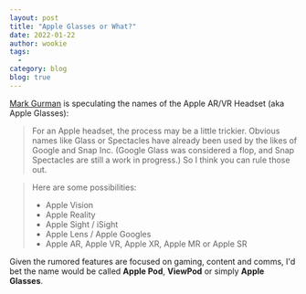 ```yaml
---
layout: post
title: "Apple Glasses or What?"
date: 2022-01-22
author: wookie
tags:
  - 
category: blog
blog: true
---
```


[Mark Gurman](https://www.bloomberg.com/news/newsletters/2022-01-16/what-will-apple-aapl-call-its-new-ar-vr-headset-apple-vision-apple-reality-kyhmibia) is speculating the names of the Apple AR/VR Headset (aka Apple Glasses):

>For an Apple headset, the process may be a little trickier. Obvious names like Glass or Spectacles have already been used by the likes of Google and Snap Inc. (Google Glass was considered a flop, and Snap Spectacles are still a work in progress.) So I think you can rule those out. 

>Here are some possibilities:
>- Apple Vision
>- Apple Reality
>- Apple Sight / iSight
>- Apple Lens / Apple Googles
>- Apple AR, Apple VR, Apple XR, Apple MR or Apple SR

Given the rumored features are focused on gaming, content and comms, I'd bet the name would be called **Apple Pod**, **ViewPod** or simply **Apple Glasses**.